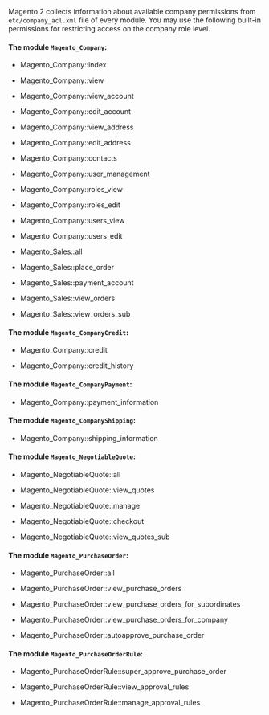 Magento 2 collects information about available company permissions from `etc/company_acl.xml` file of every module. You may use the following built-in permissions for restricting access on the company role level.

#### The module `Magento_Company`:

-  Magento_Company::index

-  Magento_Company::view

-  Magento_Company::view_account

-  Magento_Company::edit_account

-  Magento_Company::view_address

-  Magento_Company::edit_address

-  Magento_Company::contacts

-  Magento_Company::user_management

-  Magento_Company::roles_view

-  Magento_Company::roles_edit

-  Magento_Company::users_view

-  Magento_Company::users_edit

-  Magento_Sales::all

-  Magento_Sales::place_order

-  Magento_Sales::payment_account

-  Magento_Sales::view_orders

-  Magento_Sales::view_orders_sub

#### The module `Magento_CompanyCredit`:

-  Magento_Company::credit

-  Magento_Company::credit_history

#### The module `Magento_CompanyPayment`:

-  Magento_Company::payment_information

#### The module `Magento_CompanyShipping`:

-  Magento_Company::shipping_information

#### The module `Magento_NegotiableQuote`:

-  Magento_NegotiableQuote::all

-  Magento_NegotiableQuote::view_quotes

-  Magento_NegotiableQuote::manage

-  Magento_NegotiableQuote::checkout

-  Magento_NegotiableQuote::view_quotes_sub

#### The module `Magento_PurchaseOrder`:

-  Magento_PurchaseOrder::all

-  Magento_PurchaseOrder::view_purchase_orders

-  Magento_PurchaseOrder::view_purchase_orders_for_subordinates

-  Magento_PurchaseOrder::view_purchase_orders_for_company

-  Magento_PurchaseOrder::autoapprove_purchase_order

#### The module `Magento_PurchaseOrderRule`:

-  Magento_PurchaseOrderRule::super_approve_purchase_order

-  Magento_PurchaseOrderRule::view_approval_rules

-  Magento_PurchaseOrderRule::manage_approval_rules
